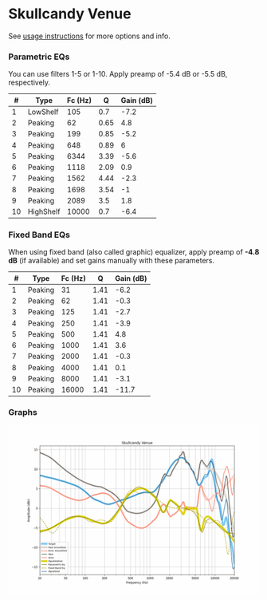 # Skullcandy Venue
See [usage instructions](https://github.com/jaakkopasanen/AutoEq#usage) for more options and info.

### Parametric EQs
You can use filters 1-5 or 1-10. Apply preamp of -5.4 dB or -5.5 dB, respectively.

|   # | Type      |   Fc (Hz) |    Q |   Gain (dB) |
|-----|-----------|-----------|------|-------------|
|   1 | LowShelf  |       105 | 0.7  |        -7.2 |
|   2 | Peaking   |        62 | 0.65 |         4.8 |
|   3 | Peaking   |       199 | 0.85 |        -5.2 |
|   4 | Peaking   |       648 | 0.89 |         6   |
|   5 | Peaking   |      6344 | 3.39 |        -5.6 |
|   6 | Peaking   |      1118 | 2.09 |         0.9 |
|   7 | Peaking   |      1562 | 4.44 |        -2.3 |
|   8 | Peaking   |      1698 | 3.54 |        -1   |
|   9 | Peaking   |      2089 | 3.5  |         1.8 |
|  10 | HighShelf |     10000 | 0.7  |        -6.4 |

### Fixed Band EQs
When using fixed band (also called graphic) equalizer, apply preamp of **-4.8 dB** (if available) and set gains manually with these parameters.

|   # | Type    |   Fc (Hz) |    Q |   Gain (dB) |
|-----|---------|-----------|------|-------------|
|   1 | Peaking |        31 | 1.41 |        -6.2 |
|   2 | Peaking |        62 | 1.41 |        -0.3 |
|   3 | Peaking |       125 | 1.41 |        -2.7 |
|   4 | Peaking |       250 | 1.41 |        -3.9 |
|   5 | Peaking |       500 | 1.41 |         4.8 |
|   6 | Peaking |      1000 | 1.41 |         3.6 |
|   7 | Peaking |      2000 | 1.41 |        -0.3 |
|   8 | Peaking |      4000 | 1.41 |         0.1 |
|   9 | Peaking |      8000 | 1.41 |        -3.1 |
|  10 | Peaking |     16000 | 1.41 |       -11.7 |

### Graphs
![](./Skullcandy%20Venue.png)
